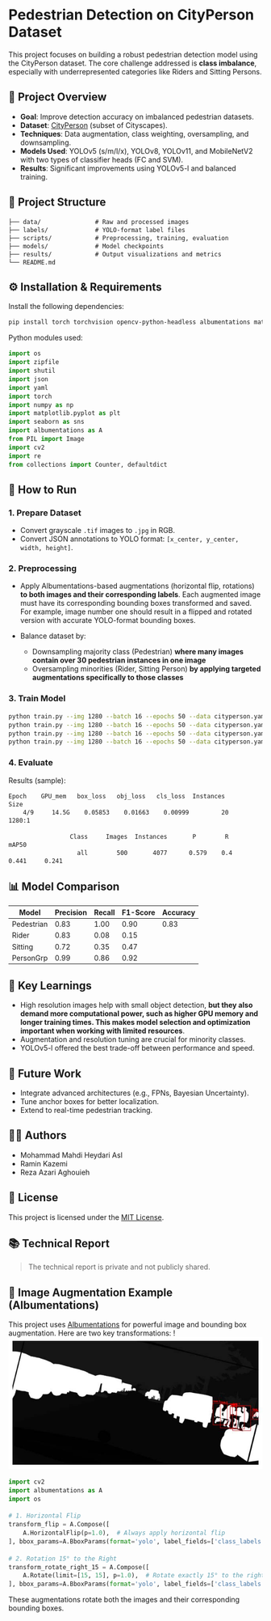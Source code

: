 
# Pedestrian Detection on CityPerson Dataset

This project focuses on building a robust pedestrian detection model using the CityPerson dataset. The core challenge addressed is **class imbalance**, especially with underrepresented categories like Riders and Sitting Persons.

## 📌 Project Overview

- **Goal**: Improve detection accuracy on imbalanced pedestrian datasets.
- **Dataset**: [CityPerson](https://www.cityscapes-dataset.com/) (subset of Cityscapes).
- **Techniques**: Data augmentation, class weighting, oversampling, and downsampling.
- **Models Used**: YOLOv5 (s/m/l/x), YOLOv8, YOLOv11, and MobileNetV2 with two types of classifier heads (FC and SVM).
- **Results**: Significant improvements using YOLOv5-l and balanced training.

## 📂 Project Structure

```
├── data/               # Raw and processed images
├── labels/             # YOLO-format label files
├── scripts/            # Preprocessing, training, evaluation
├── models/             # Model checkpoints
├── results/            # Output visualizations and metrics
└── README.md
```

## ⚙️ Installation & Requirements

Install the following dependencies:

```bash
pip install torch torchvision opencv-python-headless albumentations matplotlib seaborn Pillow numpy
```

Python modules used:
```python
import os
import zipfile
import shutil
import json
import yaml
import torch
import numpy as np
import matplotlib.pyplot as plt
import seaborn as sns
import albumentations as A
from PIL import Image
import cv2
import re
from collections import Counter, defaultdict
```

## 🚀 How to Run

### 1. Prepare Dataset
- Convert grayscale `.tif` images to `.jpg` in RGB.
- Convert JSON annotations to YOLO format: `[x_center, y_center, width, height]`.

### 2. Preprocessing
- Apply Albumentations-based augmentations (horizontal flip, rotations) **to both images and their corresponding labels**. Each augmented image must have its corresponding bounding boxes transformed and saved. For example, image number one should result in a flipped and rotated version with accurate YOLO-format bounding boxes.

- Balance dataset by:
  - Downsampling majority class (Pedestrian) **where many images contain over 30 pedestrian instances in one image**
  - Oversampling minorities (Rider, Sitting Person) **by applying targeted augmentations specifically to those classes**

### 3. Train Model

```bash
python train.py --img 1280 --batch 16 --epochs 50 --data cityperson.yaml --weights yolov5l.pt
python train.py --img 1280 --batch 16 --epochs 50 --data cityperson.yaml --weights yolov5m.pt
python train.py --img 1280 --batch 16 --epochs 50 --data cityperson.yaml --weights yolov8.pt
python train.py --img 1280 --batch 16 --epochs 50 --data cityperson.yaml --weights yolov11.pt
```

### 4. Evaluate

Results (sample):
```
Epoch    GPU_mem   box_loss   obj_loss   cls_loss  Instances       Size
    4/9     14.5G    0.05853    0.01663    0.00999         20       1280:1

                 Class     Images  Instances       P        R      mAP50   
                   all        500       4077      0.579    0.4     0.441     0.241
```

## 📊 Model Comparison

| Model     | Precision | Recall | F1-Score | Accuracy |
|-----------|-----------|--------|----------|----------|
| Pedestrian | 0.83     | 1.00   | 0.90     | 0.83     |
| Rider      | 0.83     | 0.08   | 0.15     |          |
| Sitting    | 0.72     | 0.35   | 0.47     |          |
| PersonGrp  | 0.99     | 0.86   | 0.92     |          |

## 🧠 Key Learnings

- High resolution images help with small object detection, **but they also demand more computational power, such as higher GPU memory and longer training times. This makes model selection and optimization important when working with limited resources**.
- Augmentation and resolution tuning are crucial for minority classes.
- YOLOv5-l offered the best trade-off between performance and speed.

## 🔮 Future Work

- Integrate advanced architectures (e.g., FPNs, Bayesian Uncertainty).
- Tune anchor boxes for better localization.
- Extend to real-time pedestrian tracking.

## 👨‍💻 Authors

- Mohammad Mahdi Heydari Asl
- Ramin Kazemi
- Reza Azari Aghouieh

## 📄 License

This project is licensed under the [MIT License](LICENSE).

## 📚 Technical Report

> The technical report is private and not publicly shared.

## 🔄 Image Augmentation Example (Albumentations)

This project uses [Albumentations](https://albumentations.ai/) for powerful image and bounding box augmentation. Here are two key transformations:
!![Presentation Preview](Presentation%201.jpg)
```python
import cv2
import albumentations as A
import os

# 1. Horizontal Flip
transform_flip = A.Compose([
    A.HorizontalFlip(p=1.0),  # Always apply horizontal flip
], bbox_params=A.BboxParams(format='yolo', label_fields=['class_labels']))

# 2. Rotation 15° to the Right
transform_rotate_right_15 = A.Compose([
    A.Rotate(limit=[15, 15], p=1.0),  # Rotate exactly 15° to the right
], bbox_params=A.BboxParams(format='yolo', label_fields=['class_labels']))
```

These augmentations rotate both the images and their corresponding bounding boxes.
